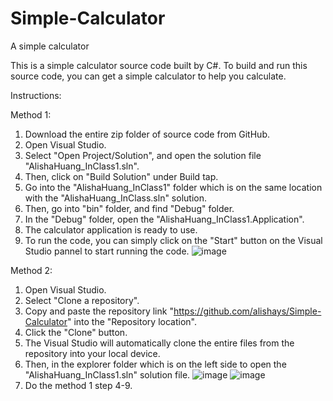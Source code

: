 # Simple-Calculator
 A simple calculator

This is a simple calculator source code built by C#. To build and run this source code, you can get a simple calculator to help you calculate.

Instructions:

Method 1:
1. Download the entire zip folder of source code from GitHub.
2. Open Visual Studio.
3. Select "Open Project/Solution", and open the solution file "AlishaHuang_InClass1.sln".
4. Then, click on "Build Solution" under Build tap.
5. Go into the "AlishaHuang_InClass1" folder which is on the same location with the "AlishaHuang_InClass.sln" solution.
6. Then, go into "bin" folder, and find "Debug" folder.
7. In the "Debug" folder, open the "AlishaHuang_InClass1.Application".
8. The calculator application is ready to use.
9. To run the code, you can simply click on the "Start" button on the Visual Studio pannel to start running the code.
![image](https://user-images.githubusercontent.com/90707437/158001106-08625343-b8e9-4542-bf71-a700b4409711.png)

Method 2:
1. Open Visual Studio.
2. Select "Clone a repository".
3. Copy and paste the repository link "https://github.com/alishays/Simple-Calculator" into the "Repository location".
4. Click the "Clone" button.
5. The Visual Studio will automatically clone the entire files from the repository into your local device.
6. Then, in the explorer folder which is on the left side to open the "AlishaHuang_InClass1.sln" solution file. ![image](https://user-images.githubusercontent.com/90707437/158001709-a14c488d-edd1-487f-ad1f-fc8f70c38c40.png)  ![image](https://user-images.githubusercontent.com/90707437/158001759-fdebd9f1-b69f-4c9e-87ac-69055abd5d47.png)
7. Do the method 1 step 4-9.




